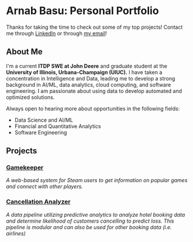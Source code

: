 # Arnab Basu: Personal Portfolio
Thanks for taking the time to check out some of my top projects! 
Contact me through [LinkedIn](https://www.linkedin.com/in/arnabbas/) or through [my email](mailto:arnabb3@illinois.edu)! 

## About Me
I'm a current **ITDP SWE at John Deere** and graduate student at the **University of Illinois, Urbana-Champaign (UIUC).** I have taken a concentration in Intelligence and Data, leading me to develop a strong background in AI/ML, data analytics, cloud computing, and software engineering. I am passionate about using data to develop automated and optimized solutions.

Always open to hearing more about opportunities in the following fields:
 - Data Science and AI/ML
 - Financial and Quantitative Analytics
 - Software Engineering

## Projects
### [Gamekeeper](https://github.com/arnabb3/personal-portfolio/tree/main/Gamekeeper)
_A web-based system for Steam users to get information on popular games and connect with other players._

### [Cancellation Analyzer](https://github.com/arnabb3/personal-portfolio/tree/main/Cancellation_Analyzer)
_A data pipeline utilizing predictive analytics to analyze hotel booking data and determine likelihood of customers cancelling to predict loss._
_This pipeline is modular and can also be used for other booking data (i.e. airlines)_
